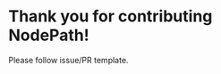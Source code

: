 Thank you for contributing NodePath!
=========================================

Please follow issue/PR template.
